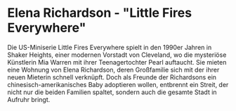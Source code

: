 # Elena Richardson - "Little Fires Everywhere"

Die US-Miniserie Little Fires Everywhere spielt in den 1990er Jahren in Shaker Heights, einer modernen Vorstadt von Cleveland, 
wo die mysteriöse Künstlerin Mia Warren mit ihrer Teenagertochter Pearl auftaucht. Sie mieten eine Wohnung von Elena Richardson, 
deren Großfamilie sich mit der ihrer neuen Mieterin schnell verknüpft. Doch als Freunde der Richardsons ein chinesisch-amerikanisches 
Baby adoptieren wollen, entbrennt ein Streit, der nicht nur die beiden Familien spaltet, sondern auch die gesamte Stadt in Aufruhr bringt. 

